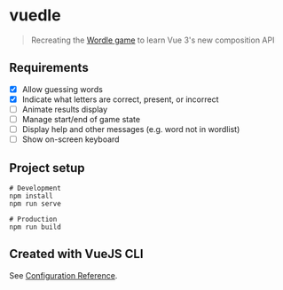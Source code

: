 # vuedle
> Recreating the [Wordle game](https://www.powerlanguage.co.uk/wordle/) to learn Vue 3's new composition API

## Requirements
- [x] Allow guessing words
- [x] Indicate what letters are correct, present, or incorrect
- [ ] Animate results display
- [ ] Manage start/end of game state
- [ ] Display help and other messages (e.g. word not in wordlist)
- [ ] Show on-screen keyboard

## Project setup
```
# Development
npm install
npm run serve

# Production
npm run build
```

## Created with VueJS CLI
See [Configuration Reference](https://cli.vuejs.org/config/).
